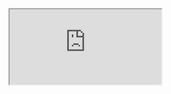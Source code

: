 <iframe src="https://docs.google.com/document/d/e/2PACX-1vQgr-pnbL97c2aYpLuIT6TqyBsG6yyodWmRwQfB_zJNNJxUUWIOUnhMruvkNan00eQXT-EU3EWliq7C/pub?embedded=true"></iframe>